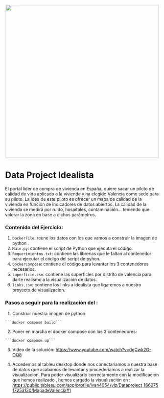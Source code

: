 <p align="center">
<img src= "https://datos.gob.es/sites/default/files/styles/success_image/public/success/images/idealista.jpg?itok=uX21SrOq" width="500">
</p>

# Data Project Idealista

El portal líder de compra de vivienda en España, quiere sacar un piloto de calidad de vida aplicado a la vivienda y ha elegido Valencia como sede para su piloto.
La idea de este piloto es ofrecer un mapa de calidad de la vivienda en función de indicadores de datos abiertos.
La calidad de la vivienda se medirá por ruido, hospitales, contaminación... teniendo que valorar la zona en base a dichos parámetros.

### **Contenido del Ejercicio**:

1.  ```DockerFile```: reune los datos con los que vamos a construir la imagen de python .
2.  ```Main.py```: contiene el script de Python que ejecuta el código.
3. ```Requerimientos.txt```: contiene las librerias que le faltan al contenedor para ejecutar el código del script de pyhon.
4. ```DockerCompose```: contiene el código para levantar los 3 contenedores necesarios.
5. ```superficie.csv```: contiene las superficies por distrito de valencia para darte realismo a la visualización de datos.
6. ```links.csv```: contiene los links a idealista que ligaremos a nuestro proyecto de visualizacion.


### **Pasos a seguir para la realización del :**


  1. Construir nuestra imagen de python:
  
    ```docker compose build```
    
  2. Poner en marcha el docker compose con los 3 contenedores:
  
    ```docker compose up```
    
  3. Video de la solución: https://www.youtube.com/watch?v=dgCwk2O-OQ8
  
  4. Accedemos al tableu desktop donde nos conectariamos a nuestra base de datos que acabamos de levantar y procederíamos a realizar la visualizacion. 
     Para poder visualizarlo correctamente con la modificación que hemos realizado , hemos cargado la visualización en :       https://public.tableau.com/app/profile/ivan4054/viz/Dataproject_16697517253130/MapadeValencia#1
